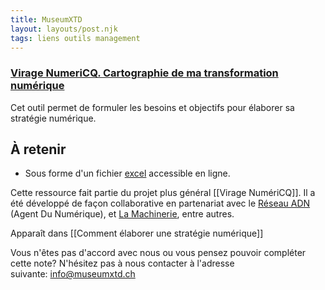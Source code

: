 ```yaml
---
title: MuseumXTD
layout: layouts/post.njk
tags: liens outils management
---
```

### [Virage NumeriCQ. Cartographie de ma transformation numérique](https://viragenumeriqc.com/culture-et-numerique/cartographie-transformation-numerique/)
Cet outil permet de formuler les besoins et objectifs pour élaborer sa stratégie numérique.

## À retenir
- Sous forme d'un fichier [excel](https://view.officeapps.live.com/op/view.aspx?src=https%3A%2F%2Fviragenumeriqc.com%2Fwp-content%2Fuploads%2F2022%2F05%2Fn1-cartographie-de-ma-transformation-numerique-machinerie.xlsx&wdOrigin=BROWSELINK) accessible en ligne. 

Cette ressource fait partie du projet plus général [[Virage NumériCQ]]. Il a été développé de façon collaborative en partenariat avec le [Réseau ADN](https://wiki.reseauadn.ca/wiki/%C3%80_propos_du_R%C3%A9seau_ADN) (Agent Du Numérique), et [La Machinerie](https://machineriedesarts.ca/), entre autres. 
  
Apparaît dans [[Comment élaborer une stratégie numérique]]  

Vous n'êtes pas d'accord avec nous ou vous pensez pouvoir compléter cette note? N'hésitez pas à nous contacter à l'adresse suivante: [info@museumxtd.ch](mailto:info@museumxtd.ch)  
